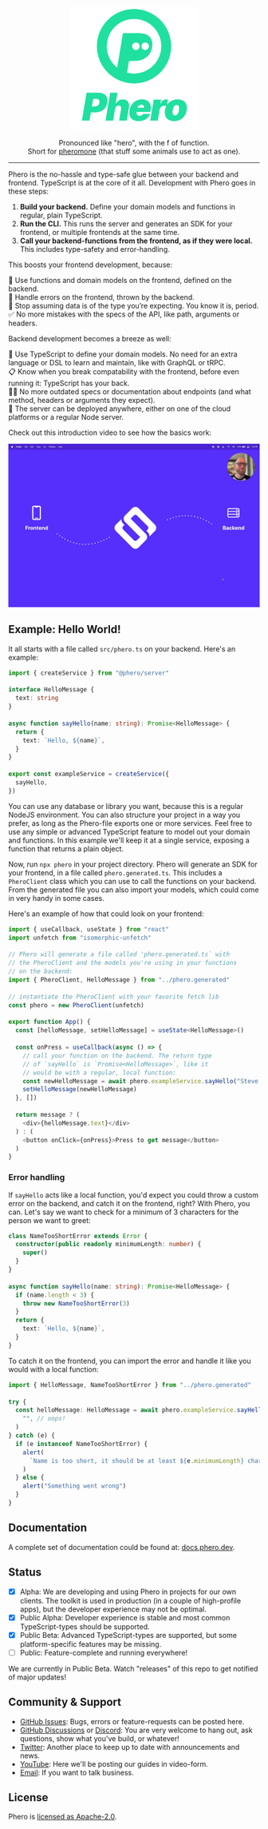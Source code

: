 <div align="center">
  <img src="./doc-assets/logo.png" width="260" />
  <p>
    Pronounced like "hero", with the f of function.<br/>
    Short for <a href="https://en.wikipedia.org/wiki/Pheromone">pheromone</a> (that stuff some animals use to act as one).
  </p>
</div>

---

Phero is the no-hassle and type-safe glue between your backend and frontend. TypeScript is at the core of it all. Development with Phero goes in these steps:

1. **Build your backend.** Define your domain models and functions in regular, plain TypeScript.
2. **Run the CLI.** This runs the server and generates an SDK for your frontend, or multiple frontends at the same time.
3. **Call your backend-functions from the frontend, as if they were local.** This includes type-safety and error-handling.

This boosts your frontend development, because:

💪 Use functions and domain models on the frontend, defined on the backend.  
🧨 Handle errors on the frontend, thrown by the backend.  
🤝 Stop assuming data is of the type you’re expecting. You know it is, period.  
✅ No more mistakes with the specs of the API, like path, arguments or headers.  

Backend development becomes a breeze as well:

🫶 Use TypeScript to define your domain models. No need for an extra language or DSL to learn and maintain, like with GraphQL or tRPC.  
📋 Know when you break compatability with the frontend, before even running it: TypeScript has your back.  
😶‍🌫️ No more outdated specs or documentation about endpoints (and what method, headers or arguments they expect).  
🚀 The server can be deployed anywhere, either on one of the cloud platforms or a regular Node server.  

Check out this introduction video to see how the basics work:

[![Introduction video](./doc-assets/thumbnail.png)](https://www.youtube.com/watch?v=I13TKes7ylg)

## Example: Hello World!

It all starts with a file called `src/phero.ts` on your backend. Here's an example:

```ts
import { createService } from "@phero/server"

interface HelloMessage {
  text: string
}

async function sayHello(name: string): Promise<HelloMessage> {
  return {
    text: `Hello, ${name}`,
  }
}

export const exampleService = createService({
  sayHello,
})
```

You can use any database or library you want, because this is a regular NodeJS environment. You can also structure your project in a way you prefer, as long as the Phero-file exports one or more services. Feel free to use any simple or advanced TypeScript feature to model out your domain and functions. In this example we'll keep it at a single service, exposing a function that returns a plain object.

Now, run `npx phero` in your project directory. Phero will generate an SDK for your frontend, in a file called `phero.generated.ts`. This includes a `PheroClient` class which you can use to call the functions on your backend. From the generated file you can also import your models, which could come in very handy in some cases.

Here's an example of how that could look on your frontend:

```ts
import { useCallback, useState } from "react"
import unfetch from "isomorphic-unfetch"

// Phero will generate a file called 'phero.generated.ts` with
// the PheroClient and the models you're using in your functions
// on the backend:
import { PheroClient, HelloMessage } from "../phero.generated"

// instantiate the PheroClient with your favorite fetch lib
const phero = new PheroClient(unfetch)

export function App() {
  const [helloMessage, setHelloMessage] = useState<HelloMessage>()

  const onPress = useCallback(async () => {
    // call your function on the backend. The return type
    // of `sayHello` is `Promise<HelloMessage>`, like it
    // would be with a regular, local function:
    const newHelloMessage = await phero.exampleService.sayHello("Steve Jobs")
    setHelloMessage(newHelloMessage)
  }, [])

  return message ? (
    <div>{helloMessage.text}</div>
  ) : (
    <button onClick={onPress}>Press to get message</button>
  )
}
```

### Error handling

If `sayHello` acts like a local function, you'd expect you could throw a custom error on the backend, and catch it on the frontend, right? With Phero, you can. Let's say we want to check for a minimum of 3 characters for the person we want to greet:

```ts
class NameTooShortError extends Error {
  constructor(public readonly minimumLength: number) {
    super()
  }
}

async function sayHello(name: string): Promise<HelloMessage> {
  if (name.length < 3) {
    throw new NameTooShortError(3)
  }
  return {
    text: `Hello, ${name}`,
  }
}
```

To catch it on the frontend, you can import the error and handle it like you would with a local function:

```ts
import { HelloMessage, NameTooShortError } from "../phero.generated"

try {
  const helloMessage: HelloMessage = await phero.exampleService.sayHello(
    "", // oops!
  )
} catch (e) {
  if (e instanceof NameTooShortError) {
    alert(
      `Name is too short, it should be at least ${e.minimumLength} characters`,
    )
  } else {
    alert("Something went wrong")
  }
}
```

## Documentation

A complete set of documentation could be found at: [docs.phero.dev](https://docs.phero.dev/).

## Status

- [x] Alpha: We are developing and using Phero in projects for our own clients. The toolkit is used in production (in a couple of high-profile apps), but the developer experience may not be optimal.
- [x] Public Alpha: Developer experience is stable and most common TypeScript-types should be supported.
- [x] Public Beta: Advanced TypeScript-types are supported, but some platform-specific features may be missing.
- [ ] Public: Feature-complete and running everywhere!

We are currently in Public Beta. Watch "releases" of this repo to get notified of major updates!

## Community & Support

- [GitHub Issues](https://github.com/phero-hq/phero/issues): Bugs, errors or feature-requests can be posted here.
- [GitHub Discussions]() or [Discord](https://discord.gg/t97n6wQfkh): You are very welcome to hang out, ask questions, show what you've build, or whatever!
- [Twitter](https://twitter.com/PheroHQ): Another place to keep up to date with announcements and news.
- [YouTube](https://www.youtube.com/channel/UCgHc6KiLud3FAL_Pecb3pnQ): Here we'll be posting our guides in video-form.
- [Email](mailto:hi@phero.dev): If you want to talk business.

## License

Phero is [licensed as Apache-2.0](https://www.apache.org/licenses/LICENSE-2.0).
